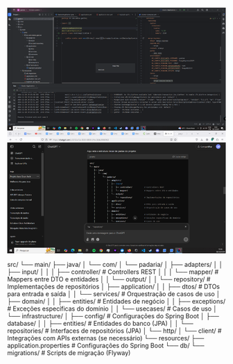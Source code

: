 ![img.png](img.png)

src/
└── main/
├── java/
│   └── com/
│       └── padaria/
│           ├── adapters/
│           │   ├── input/
│           │   │   ├── controller/           # Controllers REST
│           │   │   └── mapper/               # Mappers entre DTO e entidades
│           │   └── output/
│           │       └── repository/           # Implementações de repositórios
│           ├── application/
│           │   ├── dtos/                     # DTOs para entrada e saída
│           │   └── services/                 # Orquestração de casos de uso
│           ├── domain/
│           │   ├── entities/                 # Entidades de negócio
│           │   ├── exceptions/               # Exceções específicas do domínio
│           │   └── usecases/                 # Casos de uso
│           └── infrastructure/
│               ├── config/                   # Configurações do Spring Boot
│               ├── database/
│               │   ├── entities/             # Entidades do banco (JPA)
│               │   └── repositories/         # Interfaces de repositórios (JPA)
│               └── http/
│                   └── client/               # Integrações com APIs externas (se necessário)
└── resources/
├── application.properties                # Configurações do Spring Boot
└── db/
└── migrations/                       # Scripts de migração (Flyway)
